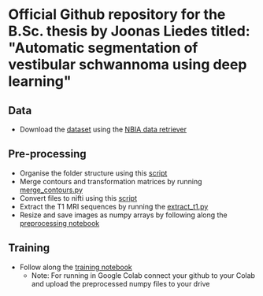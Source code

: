 # Official Github repository for the B.Sc. thesis by Joonas Liedes titled: "Automatic segmentation of vestibular schwannoma using deep learning" 


## Data
- Download the [dataset](https://wiki.cancerimagingarchive.net/pages/viewpage.action?pageId=70229053) using the [NBIA data retriever](https://wiki.cancerimagingarchive.net/display/NBIA/Downloading+TCIA+Images#DownloadingTCIAImages-DownloadingtheNBIADataRetriever)

## Pre-processing
- Organise the folder structure using this [script](https://github.com/KCL-BMEIS/VS_Seg/tree/master/preprocessing#create-data-set-with-convenient-folder-structure)
- Merge contours and transformation matrices by running [merge_contours.py](https://github.com/j00lie/thesis/blob/main/merge_contours.py)
- Convert files to nifti using this [script](https://github.com/KCL-BMEIS/VS_Seg/tree/master/preprocessing#conversion-of-dicom-images-and-contoursjson-files-to-nifti-and-optional-registration)
- Extract the T1 MRI sequences by running the [extract_t1.py](https://github.com/j00lie/thesis/blob/main/extract_t1.py)
- Resize and save images as numpy arrays by following along the [preprocessing notebook](https://github.com/j00lie/thesis/blob/main/preprocess.ipynb)

## Training
- Follow along the [training notebook](https://github.com/j00lie/thesis/blob/main/train.ipynb)
  - Note: For running in Google Colab connect your github to your Colab and upload the preprocessed numpy files to your drive   
